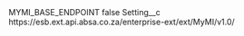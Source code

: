 <?xml version="1.0" encoding="UTF-8"?>
<CustomMetadata xmlns="http://soap.sforce.com/2006/04/metadata" xmlns:xsi="http://www.w3.org/2001/XMLSchema-instance" xmlns:xsd="http://www.w3.org/2001/XMLSchema">
    <label>MYMI_BASE_ENDPOINT</label>
    <protected>false</protected>
    <values>
        <field>Setting__c</field>
        <value xsi:type="xsd:string">https://esb.ext.api.absa.co.za/enterprise-ext/ext/MyMI/v1.0/</value>
    </values>
</CustomMetadata>

